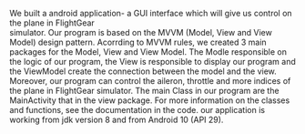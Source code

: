 We built a android application- a GUI interface which will give us control on the plane in FlightGear   
simulator.
Our program is based on the MVVM (Model, View and View Model) design pattern. 
Acorrding to MVVM rules, we created 3 main packages for the Model, View and View Model. The Modle responsible on the logic of our program, the View is responsible to display our program and the ViewModel create the connection between the model and the view.
Moreover, our program can control the aileron, throttle and more indices of the plane in FlightGear simulator. 
The main Class in our program are the MainActivity that in the view package.
For more information on the classes and functions, see the documentation in the code.
our application is working from jdk version 8 and from Android 10 (API 29).
